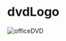 # dvdLogo
![officeDVD](https://user-images.githubusercontent.com/42681052/103459734-3a08b800-4cdf-11eb-81f0-f8437215fb5b.gif)
